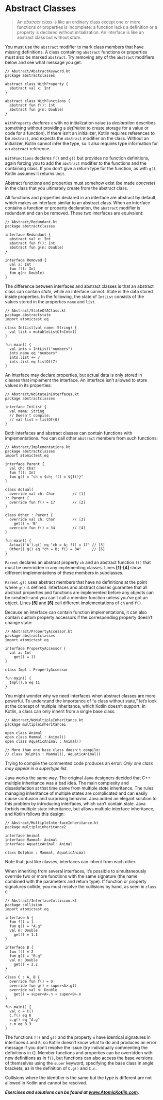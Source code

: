 # Abstract Classes

> An *abstract class* is like an ordinary class except one or more functions or properties is incomplete: a function lacks a definition or a property is declared without initialization. An interface is like an abstract class but without *state*.

You must use the `abstract` modifier to mark class members that have missing definitions. A class containing `abstract` functions or properties must also be marked `abstract`. Try removing any of the `abstract` modifiers below and see what message you get:

```
// Abstract/AbstractKeyword.kt
package abstractclasses

abstract class WithProperty {
  abstract val x: Int
}

abstract class WithFunctions {
  abstract fun f(): Int
  abstract fun g(n: Double)
}
```

`WithProperty` *declares* `x` with no initialization value (a *declaration* describes something without providing a *definition* to create storage for a value or code for a function). If there isn’t an initializer, Kotlin requires references to be `abstract`, and expects the `abstract` modifier on the class. Without an initializer, Kotlin cannot infer the type, so it also requires type information for an `abstract` reference.

`WithFunctions` declares `f()` and `g()` but provides no function definitions, again forcing you to add the `abstract` modifier to the functions and the containing class. If you don’t give a return type for the function, as with `g()`, Kotlin assumes it returns `Unit`.

Abstract functions and properties must somehow exist (be made *concrete*) in the class that you ultimately create from the abstract class.

All functions and properties declared in an interface are abstract by default, which makes an interface similar to an abstract class. When an interface contains a function or property declaration, the `abstract` modifier is redundant and can be removed. These two interfaces are equivalent:

```
// Abstract/Redundant.kt
package abstractclasses

interface Redundant {
  abstract val x: Int
  abstract fun f(): Int
  abstract fun g(n: Double)
}

interface Removed {
  val x: Int
  fun f(): Int
  fun g(n: Double)
}
```

The difference between interfaces and abstract classes is that an abstract class can contain *state*, while an interface cannot. State is the data stored inside properties. In the following, the state of `IntList` consists of the values stored in the properties `name` and `list`.

```
// Abstract/StateOfAClass.kt
package abstractstate
import atomictest.eq

class IntList(val name: String) {
  val list = mutableListOf<Int>()
}

fun main() {
  val ints = IntList("numbers")
  ints.name eq "numbers"
  ints.list += 7
  ints.list eq listOf(7)
}
```

An interface may declare properties, but actual data is only stored in classes that implement the interface. An interface isn’t allowed to store values in its properties:

```
// Abstract/NoStateInInterfaces.kt
package abstractclasses

interface IntList {
  val name: String
  // Doesn't compile:
  // val list = listOf(0)
}
```

Both interfaces and abstract classes can contain functions with implementations. You can call other `abstract` members from such functions:

```
// Abstract/Implementations.kt
package abstractclasses
import atomictest.eq

interface Parent {
  val ch: Char
  fun f(): Int
  fun g() = "ch = $ch; f() = ${f()}"
}

class Actual(
  override val ch: Char        // [1]
): Parent {
  override fun f() = 17        // [2]
}

class Other : Parent {
  override val ch: Char        // [3]
    get() = 'B'
  override fun f() = 34        // [4]
}

fun main() {
  Actual('A').g() eq "ch = A; f() = 17" // [5]
  Other().g() eq "ch = B; f() = 34"     // [6]
}
```

`Parent` declares an abstract property `ch` and an abstract function `f()` that must be overridden in any implementing classes. Lines **[1]**-**[4]** show different implementations of these members in subclasses.

`Parent.g()` uses abstract members that have no definitions at the point where `g()` is defined. Interfaces and abstract classes guarantee that all abstract properties and functions are implemented before any objects can be created—and you can’t call a member function unless you’ve got an object. Lines **[5]** and **[6]** call different implementations of `ch` and `f()`.

Because an interface can contain function implementations, it can also contain custom property accessors if the corresponding property doesn’t change state:

```
// Abstract/PropertyAccessor.kt
package abstractclasses
import atomictest.eq

interface PropertyAccessor {
  val a: Int
    get() = 11
}

class Impl : PropertyAccessor

fun main() {
  Impl().a eq 11
}
```

You might wonder why we need interfaces when abstract classes are more powerful. To understand the importance of “a class without state,” let’s look at the concept of multiple inheritance, which Kotlin doesn’t support. In Kotlin, a class can only inherit from a single base class:

```
// Abstract/NoMultipleInheritance.kt
package multipleinheritance1

open class Animal
open class Mammal : Animal()
open class AquaticAnimal : Animal()

// More than one base class doesn't compile:
// class Dolphin : Mammal(), AquaticAnimal()
```

Trying to compile the commented code produces an error: *Only one class may appear in a supertype list*.

Java works the same way. The original Java designers decided that C++ multiple inheritance was a bad idea. The main complexity and dissatisfaction at that time came from multiple *state* inheritance. The rules managing inheritance of multiple states are complicated and can easily cause confusion and surprising behavior. Java added an elegant solution to this problem by introducing interfaces, which can’t contain state. Java forbids multiple state inheritance, but allows multiple interface inheritance, and Kotlin follows this design:

```
// Abstract/MultipleInterfaceInheritance.kt
package multipleinheritance2

interface Animal
interface Mammal: Animal
interface AquaticAnimal: Animal

class Dolphin : Mammal, AquaticAnimal
```

Note that, just like classes, interfaces can inherit from each other.

When inheriting from several interfaces, it’s possible to simultaneously override two or more functions with the same signature (the name combined with the parameters and return type). If function or property signatures collide, you must resolve the collisions by hand, as seen in `class C`:

```
// Abstract/InterfaceCollision.kt
package collision
import atomictest.eq

interface A {
  fun f() = 1
  fun g() = "A.g"
  val n: Double
    get() = 1.1
}

interface B {
  fun f() = 2
  fun g() = "B.g"
  val n: Double
    get() = 2.2
}

class C : A, B {
  override fun f() = 0
  override fun g() = super<A>.g()
  override val n: Double
    get() = super<A>.n + super<B>.n
}

fun main() {
  val c = C()
  c.f() eq 0
  c.g() eq "A.g"
  c.n eq 3.3
}
```

The functions `f()` and `g()` and the property `n` have identical signatures in interfaces `A` and `B`, so Kotlin doesn’t know what to do and produces an error message if you don’t resolve the issue (try individually commenting the definitions in `C`). Member functions and properties can be overridden with new definitions as in `f()`, but functions can also access the base versions of themselves using the `super` keyword, specifying the base class in angle brackets, as in the definition of `C.g()` and `C.n`.

Collisions where the identifier is the same but the type is different are not allowed in Kotlin and cannot be resolved.

***Exercises and solutions can be found at www.AtomicKotlin.com.***